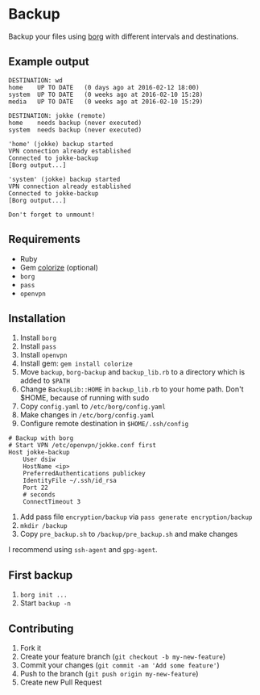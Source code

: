 # Backup

Backup your files using [borg](https://borgbackup.github.io) with different intervals and destinations.

## Example output

```
DESTINATION: wd
home    UP TO DATE   (0 days ago at 2016-02-12 18:00)
system  UP TO DATE   (0 weeks ago at 2016-02-10 15:28)
media   UP TO DATE   (0 weeks ago at 2016-02-10 15:29)

DESTINATION: jokke (remote)
home    needs backup (never executed)
system  needs backup (never executed)

'home' (jokke) backup started
VPN connection already established
Connected to jokke-backup
[Borg output...]

'system' (jokke) backup started
VPN connection already established
Connected to jokke-backup
[Borg output...]

Don't forget to unmount!
```

## Requirements

* Ruby
* Gem [colorize](https://rubygems.org/gems/colorize) (optional)
* `borg`
* `pass`
* `openvpn`

## Installation

1. Install `borg`
1. Install `pass`
1. Install `openvpn`
1. Install gem: `gem install colorize`
1. Move `backup`, `borg-backup` and `backup_lib.rb` to a directory which is added to `$PATH`
1. Change `BackupLib::HOME` in `backup_lib.rb` to your home path. Don't $HOME, because of running with sudo
1. Copy `config.yaml` to `/etc/borg/config.yaml`
1. Make changes in `/etc/borg/config.yaml`
1. Configure remote destination in `$HOME/.ssh/config`
```
# Backup with borg
# Start VPN /etc/openvpn/jokke.conf first
Host jokke-backup
    User dsiw
    HostName <ip>
    PreferredAuthentications publickey
    IdentityFile ~/.ssh/id_rsa
    Port 22
    # seconds
    ConnectTimeout 3
```
1. Add pass file `encryption/backup` via `pass generate encryption/backup`
1. `mkdir /backup`
1. Copy `pre_backup.sh` to `/backup/pre_backup.sh` and make changes

I recommend using `ssh-agent` and `gpg-agent`.

## First backup

1. `borg init ...`
1. Start `backup -n`

## Contributing

1. Fork it
2. Create your feature branch (`git checkout -b my-new-feature`)
3. Commit your changes (`git commit -am 'Add some feature'`)
4. Push to the branch (`git push origin my-new-feature`)
5. Create new Pull Request
